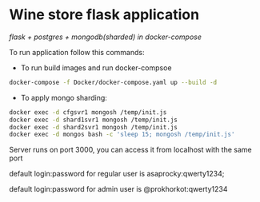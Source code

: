 # Wine store flask application
_flask + postgres + mongodb(sharded) in docker-compose_

To run application follow this commands:
- To run build images and run docker-compsoe
```bash
docker-compose -f Docker/docker-compose.yaml up --build -d
```

- To apply mongo sharding:
```bash
docker exec -d cfgsvr1 mongosh /temp/init.js
docker exec -d shard1svr1 mongosh /temp/init.js
docker exec -d shard2svr1 mongosh /temp/init.js
docker exec -d mongos bash -c 'sleep 15; mongosh /temp/init.js'
```

Server runs on port 3000, you can access it from localhost with the same port

default login:password for regular user is asaprocky:qwerty1234;

default login:password for admin user is @prokhorkot:qwerty1234